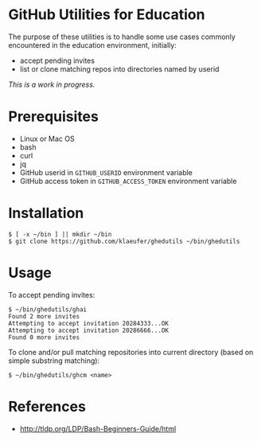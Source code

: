# GitHub Utilities for Education

The purpose of these utilities is to handle some use cases commonly
encountered in the education environment, initially:

- accept pending invites
- list or clone matching repos into directories named by userid 

*This is a work in progress.*

# Prerequisites

- Linux or Mac OS
- bash
- curl
- jq
- GitHub userid in `GITHUB_USERID` environment variable
- GitHub access token in `GITHUB_ACCESS_TOKEN` environment variable

# Installation

    $ [ -x ~/bin ] || mkdir ~/bin
    $ git clone https://github.com/klaeufer/ghedutils ~/bin/ghedutils

# Usage

To accept pending invites:

    $ ~/bin/ghedutils/ghai
    Found 2 more invites
    Attempting to accept invitation 20284333...OK
    Attempting to accept invitation 20286666...OK
    Found 0 more invites

To clone and/or pull matching repositories into current directory
(based on simple substring matching):

    $ ~/bin/ghedutils/ghcm <name>

# References

- http://tldp.org/LDP/Bash-Beginners-Guide/html
